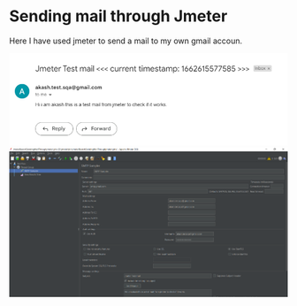 # Sending mail through Jmeter
Here I have used jmeter to send a mail to my own gmail accoun.

![](images/Screenshot_1.png)
![](images/Screenshot_2.png)